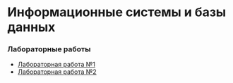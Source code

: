 # Информационные системы и базы данных

### Лабораторные работы
- [Лабораторная работа №1](./lab1)
- [Лабораторная работа №2](./lab2)
